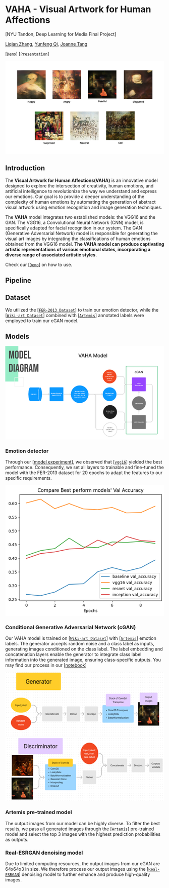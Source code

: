 # VAHA - Visual Artwork for Human Affections
 
[NYU Tandon, Deep Learning for Media Final Project]

[Liqian Zhang](https://github.com/zxxwxyyy), [Yunfeng Qi](https://github.com/fysta), [Joanne Tang](https://github.com/Joannetang07)

[[`Demo`](https://colab.research.google.com/drive/1sGToDW9JF8Q5iSagNdZ5_ornuEncvPl5?usp=sharing)]
[[`Presentation`](https://docs.google.com/presentation/d/1ZYf7WW_uSSE5V4EUYXyrYrDDmwPbSk9NadjnbihCkDs/edit?usp=sharing)]

![t2i](assets/final_results.png)


## **Introduction**

The **Visual Artwork for Human Affections(VAHA)** is an innovative model designed to explore the intersection of creativity, human emotions, and artificial intelligence to revolutionize the way we understand and express our emotions. Our goal is to provide a deeper understanding of the complexity of human emotions by automating the generation of abstract visual artwork using emotion recognition and image generation techniques.

The **VAHA** model integrates two established models: the VGG16 and the GAN. The VGG16, a Convolutional Neural Network (CNN) model, is specifically adapted for facial recognition in our system. The GAN (Generative Adversarial Network) model is responsible for generating the visual art images by integrating the classifications of human emotions obtained from the VGG16 model. **The VAHA model can produce captivating artistic representations of various emotional states, incorporating a diverse range of associated artistic styles.**

Check our [[`Demo`](https://colab.research.google.com/drive/1sGToDW9JF8Q5iSagNdZ5_ornuEncvPl5?usp=sharing)] on how to use. 

## **Pipeline** 



## **Dataset**

We utilized the [[`FER-2013 Dataset`](https://www.kaggle.com/datasets/ananthu017/emotion-detection-fer?select=train)] to train our emotion detector, while the [[`Wiki-art Dataset`](https://www.kaggle.com/datasets/steubk/wikiart)] combined with [[`Artemis`](https://www.artemisdataset.org/)] annotated labels were employed to train our cGAN model.

## **Models** 
![d2i](assets/cGAN_model.png)

### Emotion detector 

Through our [[model experiment](https://github.com/zxxwxyyy/VAHA/blob/main/Notebooks/(Part1)VAHA_emotion_detect_model_experiment.ipynb)], we observed that [[`vgg16`](https://keras.io/api/applications/vgg/)] yielded the best performance. Consequently, we set all layers to trainable and fine-tuned the model with the FER-2013 dataset for 20 epochs to adapt the features to our specific requirements. 

![d2i](assets/model_compare.png)
<!-- ![d2i](assets/vgg_16.jpg) -->

### Conditional Generative Adversarial Network (cGAN)

Our VAHA model is trained on [[`Wiki-art Dataset`](https://www.kaggle.com/datasets/steubk/wikiart)] with [[`Artemis`](https://www.artemisdataset.org/)] emotion labels. The generator accepts random noise and a class label as inputs, generating images conditioned on the class label. The label embedding and concatenation layers enable the generator to integrate class label information into the generated image, ensuring class-specific outputs. You may find our process in our [[notebook](https://github.com/zxxwxyyy/VAHA/blob/main/Notebooks/(Part3)VAHA_cGAN_experiment.ipynb)]

![d2i](assets/generator.png)
![d2i](assets/discriminator.png)

### Artemis pre-trained model

The output images from our model can be highly diverse. To filter the best results, we pass all generated images through the [[`Artemis`](https://github.com/optas/artemis)] pre-trained model and select the top 3 images with the highest prediction probabilities as outputs.

### Real-ESRGAN denoising model 

Due to limited computing resources, the output images from our cGAN are 64x64x3 in size. We therefore process our output images using the [[`Real-ESRGAN`](https://github.com/xinntao/Real-ESRGAN)] denoising model to further enhance and produce high-quality images.
